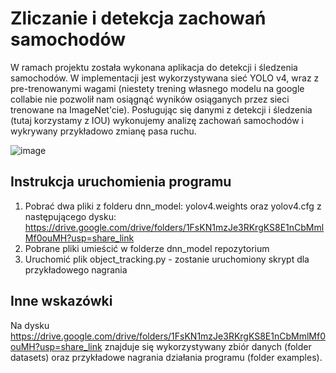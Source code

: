 # Zliczanie i detekcja zachowań samochodów

W ramach projektu została wykonana aplikacja do detekcji i śledzenia samochodów. W implementacji jest wykorzystywana sieć YOLO v4, wraz z pre-trenowanymi wagami (niestety trening własnego modelu na google collabie nie pozwolił nam osiągnąć wyników osiąganych przez sieci trenowane na ImageNet'cie). Posługując się danymi z detekcji i śledzenia (tutaj korzystamy z IOU) wykonujemy analizę zachowań samochodów i wykrywany przykładowo zmianę pasa ruchu.

![image](https://github.com/Rafalini/TWM_2023/assets/44322872/4908111d-c9ab-4891-8360-e969eae542c9)

## Instrukcja uruchomienia programu
1. Pobrać dwa pliki z folderu dnn_model: yolov4.weights oraz yolov4.cfg z następującego dysku:
https://drive.google.com/drive/folders/1FsKN1mzJe3RKrgKS8E1nCbMmlMf0ouMH?usp=share_link
2. Pobrane pliki umieścić w folderze dnn_model repozytorium
3. Uruchomić plik object_tracking.py - zostanie uruchomiony skrypt dla przykładowego nagrania

## Inne wskazówki
Na dysku https://drive.google.com/drive/folders/1FsKN1mzJe3RKrgKS8E1nCbMmlMf0ouMH?usp=share_link znajduje się wykorzystywany zbiór danych (folder datasets) oraz przykładowe nagrania działania programu (folder examples).

